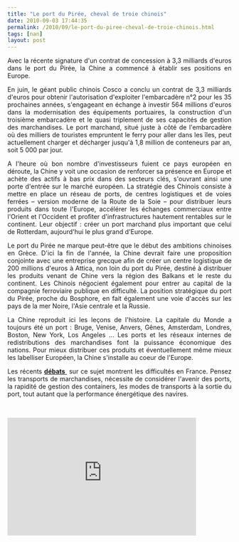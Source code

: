```yaml
---
title: "Le port du Pirée, cheval de troie chinois"
date: 2010-09-03 17:44:35
permalink: /2010/09/le-port-du-piree-cheval-de-troie-chinois.html
tags: [nan]
layout: post
---
```


<p id="intro" style="text-align: justify;">Avec la récente signature d'un contrat de concession à 3,3 milliards d'euros dans le port du Pirée, la Chine a commencé à établir ses positions en Europe.</p> <p style="text-align: justify;">En juin, le géant public chinois Cosco a conclu un contrat de 3,3 milliards d'euros pour obtenir l'autorisation d'exploiter l'embarcadère n°2 pour les 35 prochaines années, s'engageant en échange à investir 564 millions d'euros dans la modernisation des équipements portuaires, la construction d'un troisième embarcadère et le quasi triplement de ses capacités de gestion des marchandises. Le port marchand, situé juste à côté de l'embarcadère où des milliers de touristes empruntent le ferry pour aller dans les îles, peut actuellement charger et décharger jusqu'à 1,8 million de conteneurs par an, soit 5 000 par jour.</p> <p style="text-align: justify;">   <!--more-->  </p> <p style="text-align: justify;">A l'heure où bon nombre d'investisseurs fuient ce pays européen en déroute, la Chine y voit une occasion de renforcer sa présence en Europe et achète des actifs à bas prix dans des secteurs clés, s'ouvrant ainsi une porte d'entrée sur le marché européen. La stratégie des Chinois consiste à mettre en place un réseau de ports, de centres logistiques et de voies ferrées – version moderne de la Route de la Soie – pour distribuer leurs produits dans toute l'Europe, accélérer les échanges commerciaux entre l'Orient et l'Occident et profiter d'infrastructures hautement rentables sur le continent. Leur objectif : créer un port marchand plus important que celui de Rotterdam, aujourd'hui le plus grand d'Europe.</p> <p style="text-align: justify;">Le port du Pirée ne marque peut-être que le début des ambitions chinoises en Grèce. D'ici la fin de l'année, la Chine devrait faire une proposition conjointe avec une entreprise grecque afin de créer un centre logistique de 200 millions d'euros à Attica, non loin du port du Pirée, destiné à distribuer les produits venant de Chine vers la région des Balkans et le reste du continent. Les Chinois négocient également pour entrer au capital de la compagnie ferroviaire publique en difficulté. La position stratégique du port du Pirée, proche du Bosphore, en fait également une voie d'accès sur les pays de la mer Noire, l'Asie centrale et la Russie.</p> <p style="text-align: justify;">La Chine reproduit ici les leçons de l'histoire. La capitale du Monde a toujours été un port : Bruge, Venise, Anvers, Gênes, Amsterdam, Londres, Boston, New York, Los Angeles ... Les ports et les réseaux internes de redistributions des marchandises font la puissance économique des nations. Pour mieux distribuer ces produits et éventuellement même mieux les labelliser Européen, la Chine s'installe au coeur de l'Europe.</p> <p style="text-align: justify;">Les récents <strong><a href="http://www.agence-api.fr/blog/2010/06/03/paris-et-la-mer-nantes-et-saint-nazaire-jacques-attali-et-patrick-mareschal/" target="_blank">débats </a></strong> sur ce sujet montrent les difficultés en France. Pensez les transports de marchandises, nécessite de considérer l'avenir des ports, la rapidité de gestion des containers, les modes de transports à la sortie du port, tout autant que la performance énergétique des navires.</p> <p style="text-align: justify;"> </p> <iframe scrolling="no" height="265" frameborder="no" width="424" src="http://videos.publicsenat.fr/vodiFrame.php?idE=56580" framespacing="0" valign="top"> </iframe>
